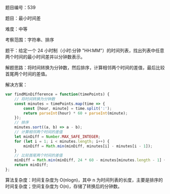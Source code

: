 题目编号：539

题目：最小时间差

难度：中等

考察范围：字符串、排序

题干：给定一个 24 小时制（小时:分钟 "HH:MM"）的时间列表，找出列表中任意两个时间的最小时间差并以分钟数表示。

解题思路：将时间转换为分钟数，然后排序，计算相邻两个时间的差值，最后比较首尾两个时间的差值。

解决方案：

```javascript
var findMinDifference = function(timePoints) {
    // 将时间转换为分钟数
    const minutes = timePoints.map(time => {
        const [hour, minute] = time.split(':');
        return parseInt(hour) * 60 + parseInt(minute);
    });
    // 排序
    minutes.sort((a, b) => a - b);
    // 计算相邻两个时间的差值
    let minDiff = Number.MAX_SAFE_INTEGER;
    for (let i = 1; i < minutes.length; i++) {
        minDiff = Math.min(minDiff, minutes[i] - minutes[i - 1]);
    }
    // 比较首尾两个时间的差值
    minDiff = Math.min(minDiff, 24 * 60 - minutes[minutes.length - 1] + minutes[0]);
    return minDiff;
};
```

算法复杂度：时间复杂度为 O(nlogn)，其中 n 为时间列表的长度，主要是排序的时间复杂度；空间复杂度为 O(n)，存储了转换后的分钟数。